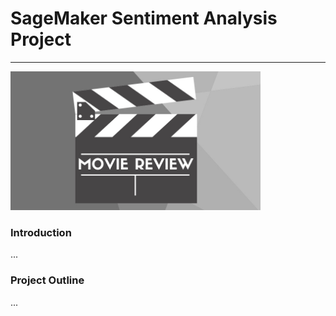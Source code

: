 # SageMaker Sentiment Analysis Project

---

<img src="/Image/header.jpg" width="400">

### Introduction 

...

### Project Outline

...
